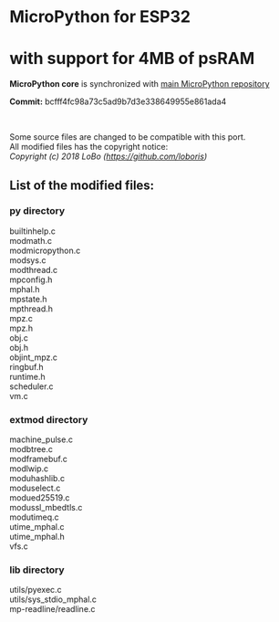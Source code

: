 # MicroPython for ESP32

# with support for 4MB of psRAM


**MicroPython core** is synchronized with [main MicroPython repository](https://github.com/micropython/micropython)

**Commit:** bcfff4fc98a73c5ad9b7d3e338649955e861ada4

<br>

Some source files are changed to be compatible with this port.<br>
All modified files has the copyright notice:<br>
_Copyright (c) 2018 LoBo (https://github.com/loboris)_<br>

## List of the modified files:

### **py** directory

builtinhelp.c<br>
modmath.c<br>
modmicropython.c<br>
modsys.c<br>
modthread.c<br>
mpconfig.h<br>
mphal.h<br>
mpstate.h<br>
mpthread.h<br>
mpz.c<br>
mpz.h<br>
obj.c<br>
obj.h<br>
objint_mpz.c<br>
ringbuf.h<br>
runtime.h<br>
scheduler.c<br>
vm.c<br>

### **extmod** directory

machine_pulse.c<br>
modbtree.c<br>
modframebuf.c<br>
modlwip.c<br>
moduhashlib.c<br>
moduselect.c<br>
modued25519.c<br>
modussl_mbedtls.c<br>
modutimeq.c<br>
utime_mphal.c<br>
utime_mphal.h<br>
vfs.c<br>

### **lib** directory

utils/pyexec.c<br>
utils/sys_stdio_mphal.c<br>
mp-readline/readline.c<br>

